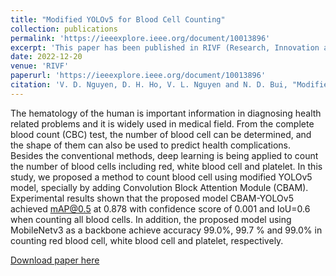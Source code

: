 ```yaml
---
title: "Modified YOLOv5 for Blood Cell Counting"
collection: publications
permalink: 'https://ieeexplore.ieee.org/document/10013896'
excerpt: 'This paper has been published in RIVF (Research, Innovation and Vision for the Future) 2022 - 16th International Conference on Computing and Communication Technologies, organized in Ho Chi Minh City, Vietnam. Proceedings of RIVF are available at IEEEXplore.'
date: 2022-12-20
venue: 'RIVF'
paperurl: 'https://ieeexplore.ieee.org/document/10013896'
citation: 'V. D. Nguyen, D. H. Ho, V. L. Nguyen and N. D. Bui, "Modified YOLOv5 for Blood Cell Counting," 2022 RIVF International Conference on Computing and Communication Technologies (RIVF), Ho Chi Minh City, Vietnam, 2022, pp. 83-87, doi: 10.1109/RIVF55975.2022.10013896.'
---
```

The hematology of the human is important information in diagnosing health related problems and it is widely used in medical field. From the complete blood count (CBC) test, the number of blood cell can be determined, and the shape of them can also be used to predict health complications. Besides the conventional methods, deep learning is being applied to count the number of blood cells including red, white blood cell and platelet. In this study, we proposed a method to count blood cell using modified YOLOv5 model, specially by adding Convolution Block Attention Module (CBAM). Experimental results shown that the proposed model CBAM-YOLOv5 achieved mAP@0.5 at 0.878 with confidence score of 0.001 and IoU=0.6 when counting all blood cells. In addition, the proposed model using MobileNetv3 as a backbone achieve accuracy 99.0%, 99.7 % and 99.0% in counting red blood cell, white blood cell and platelet, respectively.

[Download paper here](https://ieeexplore.ieee.org/document/10013896)